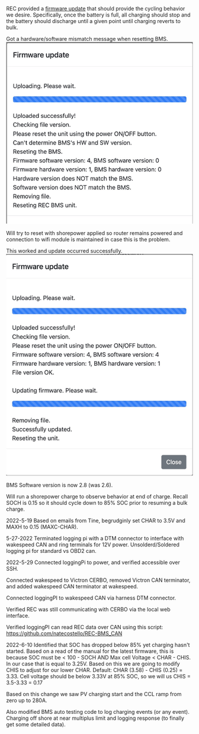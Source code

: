 REC provided a [firmware update](bms_1Q_1845_end_voltage_drop_zero_curent.bin) that should provide the cycling behavior we desire.  Specifically, once the battery is full, all charging should stop and the battery should discharge until a given point until charging reverts to bulk.

Got a hardware/software mismatch message when resetting BMS.
![](update-message.jpg)

Will try to reset with shorepower applied so router remains powered and connection to wifi module is maintained in case this is the problem.

This worked and update occurred successfully.
![](update-message-successful.jpg)

BMS Software version is now 2.8 (was 2.6).

Will run a shorepower charge to observe behavior at end of charge.  Recall SOCH is 0.15 so it should cycle down to 85% SOC prior to resuming a bulk charge.

2022-5-19
Based on emails from Tine, begrudginly set CHAR to 3.5V and MAXH to 0.15 (MAXC-CHAR).

5-27-2022
Terminated logging pi with a DTM connector to interface with wakespeed CAN and ring terminals for 12V power.
Unsolderd/Soldered logging pi for standard vs OBD2 can.

2022-5-29
Connected loggingPi to power, and verified accessible over SSH.

Connected wakespeed to Victron CERBO, removed Victron CAN terminator, and added wakespeed CAN terminator at wakespeed.

Connected loggingPI to wakespeed CAN via harness DTM connector.

Verified REC was still communicating with CERBO via the local web interface.

Verified loggingPI can read REC data over CAN using this script: https://github.com/natecostello/REC-BMS_CAN

2022-6-10
Identified that SOC has dropped below 85% yet charging hasn't started.  Based on a read of the manual for the latest firmware, this is because SOC must be < 100 - SOCH AND Max cell Voltage < CHAR - CHIS.  In our case that is equal to 3.25V.  Based on this we are going to modify CHIS to adjust for our lower CHAR.  Default: CHAR (3.58) - CHIS (0.25) = 3.33. Cell voltage should be below 3.33V at 85% SOC, so we will us CHIS = 3.5-3.33 = 0.17

Based on this change we saw PV charging start and the CCL ramp from zero up to 280A.

Also modified BMS auto testing code to log charging events (or any event).  Charging off shore at near multiplus limit and logging response (to finally get some detailed data).